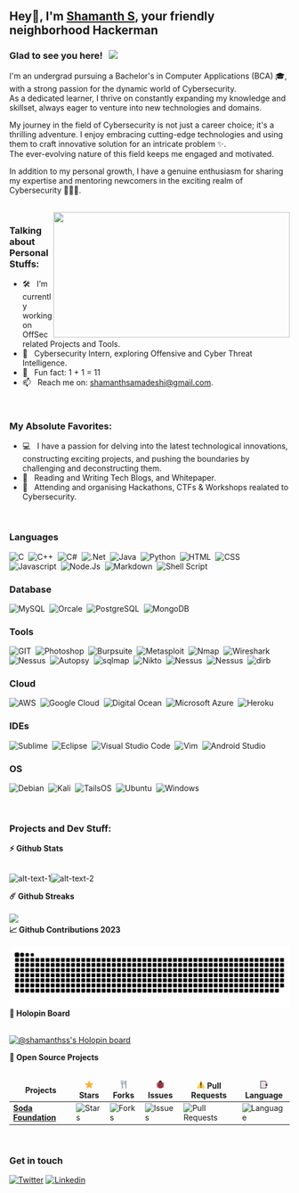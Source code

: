 ## Hey👋, I'm [Shamanth S](https://shamanthss.me/), your friendly neighborhood Hackerman

### Glad to see you here! &nbsp; ![](https://komarev.com/ghpvc/?username=shamanthss&style=for-the-badge&label=vistor)

I'm an undergrad pursuing a Bachelor's in Computer Applications (BCA) 🎓, with a strong passion for the dynamic world of Cybersecurity.<br>
As a dedicated learner, I thrive on constantly expanding my knowledge and skillset, always eager to venture into new technologies and domains.

My journey in the field of Cybersecurity is not just a career choice; it's a thrilling adventure. I enjoy embracing cutting-edge technologies and using them to craft innovative solution for an intricate problem ✨.<br>
The ever-evolving nature of this field keeps me engaged and motivated.

In addition to my personal growth, I have a genuine enthusiasm for sharing my expertise and mentoring newcomers in the exciting realm of Cybersecurity 👨🏻‍💻.

<br>

<img align="right" height="225" width="425" alt="" src="https://github.com/shamanthss/shamanthss/blob/main/img/hackur.gif"/>

### Talking about Personal Stuffs:

- 🛠 &nbsp; I’m currently working on OffSec related Projects and Tools.
- 🚀 &nbsp; Cybersecurity Intern, exploring Offensive and Cyber Threat Intelligence.
- 👾 &nbsp; Fun fact: 1 + 1 = 11
- 📫 &nbsp; Reach me on: shamanthsamadeshi@gmail.com.
<!--- 📝 &nbsp; Checkout my [Resume](https://github.com/shamanthss/shamanthss/blob/master/resume.pdf) #add resume later-->
<br>

### My Absolute Favorites:

- 💻 &nbsp; I have a passion for delving into the latest technological innovations, constructing exciting projects, and pushing the boundaries by challenging and deconstructing them.
- 📰 &nbsp; Reading and Writing Tech Blogs, and Whitepaper.
- 🍕 &nbsp; Attending and organising Hackathons, CTFs & Workshops realated to Cybersecurity.

<br>

### Languages

![C](https://img.shields.io/badge/C-00599C?style=for-the-badge&logo=c&logoColor=white)&nbsp;
![C++](https://img.shields.io/badge/C%2B%2B-00799C?style=for-the-badge&logo=c%2B%2B&logoColor=white)&nbsp;
![C#](https://img.shields.io/badge/C%23-00999C?style=for-the-badge&logo=c%2B%2B&logoColor=white)&nbsp;
![.Net](https://img.shields.io/badge/.NET-5C2D91?style=for-the-badge&logo=.net&logoColor=white)&nbsp;
![Java](https://img.shields.io/badge/java-%23ED8B00.svg?style=for-the-badge&logo=openjdk&logoColor=white)&nbsp;
![Python](https://img.shields.io/badge/Python-14354C?style=for-the-badge&logo=python&logoColor=white)&nbsp;
![HTML](https://img.shields.io/badge/HTML5-E34F26?style=for-the-badge&logo=html5&logoColor=white)&nbsp;
![CSS](https://img.shields.io/badge/CSS3-1572B6?style=for-the-badge&logo=css3&logoColor=white)&nbsp;
![Javascript](https://img.shields.io/badge/JavaScript-F7DF1E?style=for-the-badge&logo=javascript&logoColor=black)&nbsp;
![Node.Js](https://img.shields.io/badge/Node.js-43853D?style=for-the-badge&logo=node.js&logoColor=white)&nbsp;
![Markdown](https://img.shields.io/badge/Markdown-000000?style=for-the-badge&logo=markdown&logoColor=white)&nbsp;
![Shell Script](https://img.shields.io/badge/Shell_Script-121011?style=for-the-badge&logo=gnu-bash&logoColor=white)&nbsp;

### Database

![MySQL](https://img.shields.io/badge/MySQL-00000F?style=for-the-badge&logo=mysql&logoColor=white)&nbsp;
![Orcale](https://img.shields.io/badge/Oracle-F80000?style=for-the-badge&logo=oracle&logoColor=black)&nbsp;
![PostgreSQL](https://img.shields.io/badge/PostgreSQL-0064a5?style=for-the-badge&logo=postgresql&logoColor=white)&nbsp;
![MongoDB](https://img.shields.io/badge/MongoDB-4EA94B?style=for-the-badge&logo=mongodb&logoColor=white)&nbsp;

### Tools

![GIT](https://img.shields.io/badge/GitHub-100000?style=for-the-badge&logo=github&logoColor=white)&nbsp;
![Photoshop](https://img.shields.io/badge/Photoshop-31A8FF?style=for-the-badge&logo=Adobe%20Photoshop&logoColor=white)&nbsp;
![Burpsuite](https://img.shields.io/badge/burpsuite-ff9f00?style=for-the-badge&logoColor=white)&nbsp;
![Metasploit](https://img.shields.io/badge/Metasploit-0b5394?style=for-the-badge&logoColor=white)&nbsp;
![Nmap](https://img.shields.io/badge/nmap-9fc5e8?style=for-the-badge&logoColor=white)&nbsp;
![Wireshark](https://img.shields.io/badge/wireshark-0092ff?style=for-the-badge&logoColor=white)&nbsp;
![Nessus](https://img.shields.io/badge/nessus-999999?style=for-the-badge&logoColor=white)&nbsp;
![Autopsy](https://img.shields.io/badge/Autopsy%20Forensics-1DBF73?style=for-the-badge&logoColor=white)&nbsp;
![sqlmap](https://img.shields.io/badge/SQLmap-f1c232?style=for-the-badge&logoColor=white)&nbsp;
![Nikto](https://img.shields.io/badge/nikto-cc0000?style=for-the-badge&logoColor=white)&nbsp;
![Nessus](https://img.shields.io/badge/Aircrack--ng-e5a94b?style=for-the-badge&logoColor=white)&nbsp;
![Nessus](https://img.shields.io/badge/Maltego-8e7cc3?style=for-the-badge&logoColor=white)&nbsp;
![dirb](https://img.shields.io/badge/DirBuster-999999?style=for-the-badge&logoColor=white)&nbsp;

### Cloud

![AWS](https://img.shields.io/badge/Amazon_AWS-FF9900?style=for-the-badge&logo=amazonaws&logoColor=white)&nbsp;
![Google Cloud](https://img.shields.io/badge/Google_Cloud-4285F4?style=for-the-badge&logo=google-cloud&logoColor=white)&nbsp;
![Digital Ocean](https://img.shields.io/badge/Digital_Ocean-0080FF?style=for-the-badge&logo=DigitalOcean&logoColor=white)&nbsp;
![Microsoft Azure](https://img.shields.io/badge/azure-%230072C6.svg?style=for-the-badge&logo=microsoftazure&logoColor=white)&nbsp;
![Heroku](https://img.shields.io/badge/Heroku-430098?style=for-the-badge&logo=heroku&logoColor=white)&nbsp;

### IDEs

![Sublime](https://img.shields.io/badge/sublime-%23575757.svg?&style=for-the-badge&logo=sublime-text&logoColor=important)&nbsp;
![Eclipse](https://img.shields.io/badge/Eclipse-FE7A16.svg?style=for-the-badge&logo=Eclipse&logoColor=white)&nbsp;
![Visual Studio Code](https://img.shields.io/badge/Visual%20Studio%20Code-0078d7.svg?style=for-the-badge&logo=visual-studio-code&logoColor=white)&nbsp;
![Vim](https://img.shields.io/badge/VIM-%2311AB00.svg?style=for-the-badge&logo=vim&logoColor=white)&nbsp;
![Android Studio](https://img.shields.io/badge/Android_Studio-3DDC84?style=for-the-badge&logo=android-studio&logoColor=white)&nbsp;

### OS

![Debian](https://img.shields.io/badge/Debian-A81D33?style=for-the-badge&logo=debian&logoColor=white)&nbsp;
![Kali](https://img.shields.io/badge/Kali_Linux-2793D6?style=for-the-badge&logo=kali-linux&logoColor=white)&nbsp;
![TailsOS](https://img.shields.io/badge/Tails%20-56347C?&style=for-the-badge&logo=tails&logoColor=white)&nbsp;
![Ubuntu](https://img.shields.io/badge/Ubuntu-E95420?style=for-the-badge&logo=ubuntu&logoColor=white)&nbsp;
![Windows](https://img.shields.io/badge/Windows-0078D6?style=for-the-badge&logo=windows&logoColor=white)&nbsp;
 

<br>

### Projects and Dev Stuff:

  <summary><b>⚡ Github Stats</b></summary>

  <br />
  
![alt-text-1](https://github-readme-stats.vercel.app/api?username=shamanthss&show_icons=true&hide_border=true&&count_private=true&include_all_commits=true%20%22title-2&theme=dark)![alt-text-2](https://github-readme-stats.vercel.app/api/top-langs/?username=shamanthss&exclude_repo=KNN-Image-Classification&show_icons=true&hide_border=true&layout=compact&langs_count=8&theme=dark)
  
  <summary><b>☄️ Github Streaks</b></summary>

  <br />
  <img height="180em" src="https://github-readme-streak-stats.herokuapp.com/?user=shamanthss&hide_border=true&theme=dark" />

  <summary><b>📈 Github Contributions 2023</b></summary>

  <br />
  <img align="center" alt="graph" src="https://github.com/shamanthss/shamanthss/blob/main/img/snake.svg" />

  <summary><b>🔰 Holopin Board</b></summary>
  <br />
  
  [![@shamanthss's Holopin board](https://holopin.io/api/user/board?user=shamanthss)](https://holopin.io/@shamanthss)
  

  <summary><b>🚀 Open Source Projects</b></summary>

  <br />
  <table>
    <thead align="center">
      <tr border: none;>
        <td><b> Projects</b></td>
        <td><b><img height="15px" width="15px" src="https://github.com/shamanthss/shamanthss/blob/main/img/star.png">  Stars</b></td>
        <td><b><img height="15px" width="15px" src="https://github.com/shamanthss/shamanthss/blob/main/img/fork.png">  Forks</b></td>
        <td><b><img height="15px" width="15px" src="https://github.com/shamanthss/shamanthss/blob/main/img/bug.png">  Issues</b></td>
        <td><b><img height="15px" width="15px" src="https://github.com/shamanthss/shamanthss/blob/main/img/pull.png">  Pull Requests</b></td>
        <td><b><img height="15px" width="15px" src="https://github.com/shamanthss/shamanthss/blob/main/img/lang.png">  Language</b></td>
      </tr>
    </thead>
    <tbody>
      <tr>
	<td><a href="https://github.com/sodafoundation/delfin"><b>Soda Foundation</b></a></td>
        <td><img alt="Stars" src="https://img.shields.io/github/stars/sodafoundation/delfin?style=flat-square&labelColor=343b41"/></td>
        <td><img alt="Forks" src="https://img.shields.io/github/forks/sodafoundation/delfin?style=flat-square&labelColor=343b41"/></td>
        <td><img alt="Issues" src="https://img.shields.io/github/issues/sodafoundation/delfin?style=flat-square"/></td>
        <td><img alt="Pull Requests" src="https://img.shields.io/github/issues-pr/sodafoundation/delfin?style=flat-square"/></td>
        <td><img alt="Language" src="https://img.shields.io/github/languages/top/sodafoundation/delfin?style=flat-square"/></td> 
      </tr>
   </tbody>
  </table>
  <br />
</details>

### Get in touch
[![Twitter](https://img.shields.io/badge/Twitter-1DA1F2?style=for-the-badge&logo=twitter&logoColor=white)](https://twitter.com/shamanthss)
[![Linkedin](https://img.shields.io/badge/LinkedIn-0077B5?style=for-the-badge&logo=linkedin&logoColor=white)](https://www.linkedin.com/in/shamanthss/)

